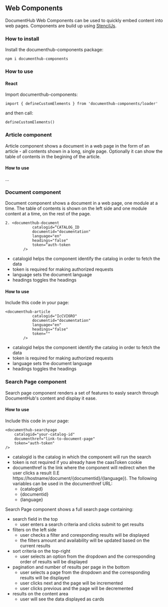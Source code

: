 ## Web Components

DocumentHub Web Components can be used to quickly embed content into web pages. Components are build up using [StencilJs](https://stenciljs.com/docs/introduction).

### How to install

Install the documenthub-components package:

```
npm i documenthub-components
```


### How to use

#### React

Import documenthub-components:

```
import { defineCustomElements } from 'documenthub-components/loader'
```

and then call:

```
defineCustomElements()
```



### Article component

Article component shows a document in a web page in the form of an article - all contents shown in a long, single page. Optionally it can show the table of contents in the begining of the article.

#### How to use

...


### Document component

Document component shows a document in a web page, one module at a time. The table of contents is shown on the left side and one module content at a time, on the rest of the page. 

```
2. <documenthub-document
            catalogid=“CATALOG_ID
            documentid="documentation"
            language="en"
            headings="false"
            token=“auth-token
        />
```
- catalogid helps the component identify the catalog in order to fetch the data
- token is required for making authorized requests 
- language sets the document language
- headings toggles the headings 

#### How to use

Include this code in your page:

```
<documenthub-article
            catalogid="IcCVI6RO"
            documentid="documentation"
            language="en"
            headings="false"
            token=""
        />
```

- catalogid helps the component identify the catalog in order to fetch the data
- token is required for making authorized requests 
- language sets the document language
- headings toggles the headings 


### Search Page component

Search page component renders a set of features to easly search through DocumentHub's content and display it ease.

#### How to use

Include this code in your page:

```
<documenthub-searchpage 
    catalogid="your-catalog-id" 
    documenthref="link-to-document-page" 
    token="auth-token" 
/>
```

- catalogid is the catalog in which the component will run the search
- token is not required if you already have the caasToken cookie
- documenthref is the link where the component will redirect when the user clicks a result (I.E https://hostname/document/{documentid}/{language}).
  The following variables can be used in the documenthref URL:
    - {catalogid}
    - {documentid}
    - {language}


Search Page component shows a full search page containing:
- search field in the top
  - user enters a search criteria and clicks submit to get results 
- filters on the left side
  - user checks a filter and coresponding results will be displayed
  - the filters amount and availability will be updated based on the current results
- sort criteria on the top-right
  - user selects an option from the dropdown and the corresponding order of results will be displayed 
- pagination and number of results per page in the bottom
  - user selects a page from the dropdown and the corresponding results will be displayed
  - user clicks next and the page will be incremented
  - user clicks previous and the page will be decremented 
- results on the content area
  - user will see the data displayed as cards 

